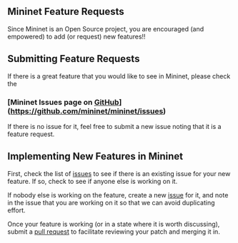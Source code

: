 Mininet Feature Requests
------------------------

Since Mininet is an Open Source project, you are encouraged (and empowered) to add (or request) new features!!

## Submitting Feature Requests

If there is a great feature that you would like to see in Mininet, please check the

### [Mininet Issues page on [GitHub](GitHub)](https://github.com/mininet/mininet/issues)

If there is no issue for it, feel free to submit a new issue noting that it is a feature request.

## Implementing New Features in Mininet

First, check the list of [issues](https://github.com/mininet/mininet/issues) to see if there is an existing issue for your new feature. If so, check to see if anyone else is working on it.

If nobody else is working on the feature, create a new [issue](https://github.com/mininet/mininet/issues) for it, and note in the issue that you are working on it so that we can avoid duplicating effort.

Once your feature is working (or in a state where it is worth discussing), submit a [pull request](https://help.github.com/articles/using-pull-requests) to facilitate reviewing your patch and merging it in.
